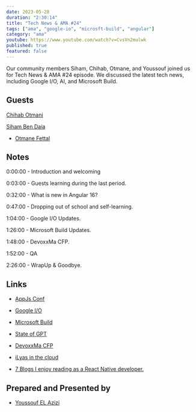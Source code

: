 ```yaml
---
date: 2023-05-28
duration: "2:30:14"
title: "Tech News & AMA #24"
tags: ["ama", "google-io", "microsft-build", "angular"]
category: "ama"
youtube: https://www.youtube.com/watch?v=CvsVn2mulwk
published: true
featured: false
---
```


Our community members Siham, Chihab, Otmane, and Youssouf joined us for Tech News & AMA #24 episode. We discussed the latest tech news, including Google I/O, AI, and Microsoft Build.

## Guests

[Chihab Otmani](https://chihab.dev)

[Siham Ben Daia](https://www.mindhunter.dev/)

- [Otmane Fettal](https://twitter.com/ofettal)

## Notes

0:00:00 - Introduction and welcoming

0:03:00 - Guests learning during the last period.

0:32:00 - What is new in Angular 16?

0:47:00 - Dropping out of school and self-learning.

1:04:00 - Google I/O Updates.

1:26:00 - Microsoft Build Updates.

1:48:00 - DevoxxMa CFP.

1:52:00 - QA

2:26:00 - WrapUp & Goodbye.

## Links

- [AppJs Conf](https://www.youtube.com/@SoftwareMansion)

- [Google I/O](https://events.google.com/io/)

- [Microsoft Build](https://mybuild.microsoft.com/)

- [State of GPT](https://www.youtube.com/watch?v=bZQun8Y4L2A)

- [DevoxxMa CFP](https://dvma23.cfp.dev/)

- [iLyas in the cloud](https://www.youtube.com/@iLyasInTheCloud)

- [7 Blogs I enjoy reading as a React Native developer.](https://www.mindhunter.dev/posts/react-native-blogs)

## Prepared and Presented by

- [Youssouf EL Azizi](https://elazizi.com)
